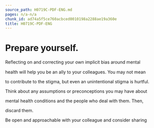 ```yaml
---
source_path: H0719C-PDF-ENG.md
pages: n/a-n/a
chunk_id: ad74a5f5ce760acbced0010198a2288ae19a360e
title: H0719C-PDF-ENG
---
```

# Prepare yourself.

Reﬂecting on and correcting your own implicit bias around mental

health will help you be an ally to your colleagues. You may not mean

to contribute to the stigma, but even an unintentional stigma is hurtful.

Think about any assumptions or preconceptions you may have about

mental health conditions and the people who deal with them. Then,

discard them.

Be open and approachable with your colleague and consider sharing
